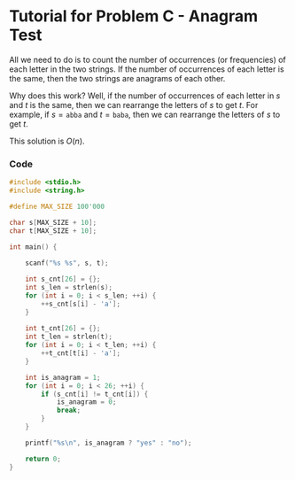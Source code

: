 # Tutorial for Problem C - Anagram Test

All we need to do is to count the number of occurrences (or frequencies) of each letter in the two strings. If the number of occurrences of each letter is the same, then the two strings are anagrams of each other.

Why does this work? Well, if the number of occurrences of each letter in $s$ and $t$ is the same, then we can rearrange the letters of $s$ to get $t$. For example, if $s = \texttt{abba}$ and $t = \texttt{baba}$, then we can rearrange the letters of $s$ to get $t$.

This solution is $O(n)$.

### Code

```c
#include <stdio.h>
#include <string.h>

#define MAX_SIZE 100'000

char s[MAX_SIZE + 10];
char t[MAX_SIZE + 10];

int main() {
    
    scanf("%s %s", s, t);

    int s_cnt[26] = {};
    int s_len = strlen(s);
    for (int i = 0; i < s_len; ++i) {
        ++s_cnt[s[i] - 'a'];
    }
    
    int t_cnt[26] = {};
    int t_len = strlen(t);
    for (int i = 0; i < t_len; ++i) {
        ++t_cnt[t[i] - 'a'];
    }

    int is_anagram = 1;
    for (int i = 0; i < 26; ++i) {
        if (s_cnt[i] != t_cnt[i]) {
            is_anagram = 0;
            break;
        }
    }

    printf("%s\n", is_anagram ? "yes" : "no");

    return 0;
}
```